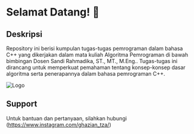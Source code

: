 
# Selamat Datang! 👋
## Deskripsi

Repository ini berisi kumpulan tugas-tugas pemrograman dalam bahasa C++ yang dikerjakan dalam mata kuliah Algoritma Pemrograman di bawah bimbingan Dosen Sandi Rahmadika, ST., MT., M.Eng.. Tugas-tugas ini dirancang untuk memperkuat pemahaman tentang konsep-konsep dasar algoritma serta penerapannya dalam bahasa pemrograman C++.


![Logo](https://unp.ac.id/nfs-assets/all/images/logo_unp_white.png)


## Support

Untuk bantuan dan pertanyaan, silahkan hubungi (https://www.instagram.com/ghazian_tza/)

